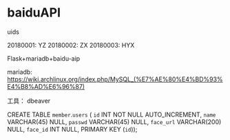 # baiduAPI




uids

20180001: YZ
20180002: ZX
20180003: HYX




Flask+mariadb+baidu-aip



mariadb:
https://wiki.archlinux.org/index.php/MySQL_(%E7%AE%80%E4%BD%93%E4%B8%AD%E6%96%87)

工具：
dbeaver




CREATE TABLE `member`.`users` (
  `id` INT NOT NULL AUTO_INCREMENT,
  `name` VARCHAR(45) NULL,
  `passwd` VARCHAR(45) NULL,
  `face_url` VARCHAR(200) NULL,
  `face_id` INT NULL,
  PRIMARY KEY (`id`));

